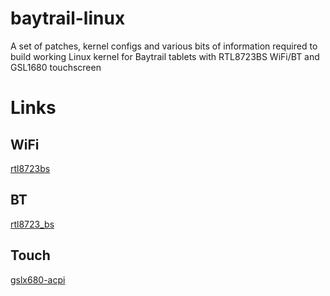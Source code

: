 # baytrail-linux

A set of patches, kernel configs and various bits of information required to build working Linux kernel for Baytrail tablets with RTL8723BS WiFi/BT and GSL1680 touchscreen

# Links

## WiFi ##
[rtl8723bs](https://github.com/hadess/rtl8723bs)

## BT ##
[rtl8723_bs](https://github.com/lwfinger/rtl8723bs_bt)

## Touch ##
[gslx680-acpi](https://github.com/onitake/gslx680-acpi)

